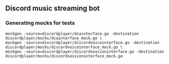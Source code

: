 ## Discord music streaming bot

### Generating mocks for tests
```shell
mockgen -source=discordplayer/dcainterface.go -destination discordplayer/mocks/dcainterface_mock.go \
mockgen -source=discordplayer/discordvoiceinterface.go -destination discordplayer/mocks/discordvoiceinterface_mock.go \
mockgen -source=discordplayer/discordsessioninterface.go -destination discordplayer/mocks/discordsessioninterface_mock.go
```